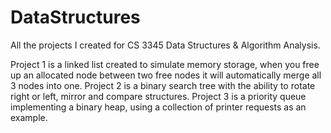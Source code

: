 # DataStructures
All the projects I created for CS 3345 Data Structures &amp; Algorithm Analysis.

Project 1 is a linked list created to simulate memory storage, when you free up an allocated node between two free nodes it will automatically merge all 3 nodes into one.
Project 2 is a binary search tree with the ability to rotate right or left, mirror and compare structures.
Project 3 is a priority queue implementing a binary heap, using a collection of printer requests as an example.
